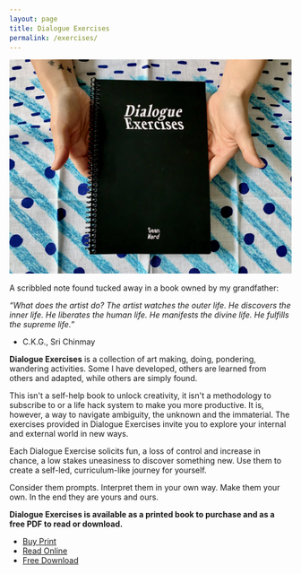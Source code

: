 ```yaml
---
layout: page
title: Dialogue Exercises
permalink: /exercises/
---
```

![](/images/Dialogue-Exercises-12.jpg)

A scribbled note found tucked away in a book owned by my grandfather:

*“What does the artist do? The artist watches the outer life. He discovers the inner life. He liberates the human life. He manifests the divine life. He fulfills the supreme life.”* 
- C.K.G., Sri Chinmay

**Dialogue Exercises** is a collection of art making, doing, pondering, wandering activities. Some I have developed, others are learned from others and adapted, while others are simply found.

This isn't a self-help book to unlock creativity, it isn't a methodology to subscribe to or a life hack system to make you more productive.
It is, however, a way to navigate ambiguity, the unknown and the immaterial. The exercises provided in Dialogue Exercises invite you to explore your internal and external world in new ways.

Each Dialogue Exercise solicits fun, a loss of control and increase in chance, a low stakes uneasiness to discover something new. Use them to create a self-led, curriculum-like journey for yourself.

Consider them prompts. Interpret them in your own way. Make them your own. In the end they are yours and ours.

**Dialogue Exercises is available as a printed book to purchase and as a free PDF to read or download.**

- [Buy Print](https://www.lulu.com/en/us/shop/sean-ward/dialogue-exercises/paperback/product-g9m5ke.html?page=1&pageSize=4)
- [Read Online](https://issuu.com/kumajelly/docs/book_seanward_v2-6x9-final-forprint)
- [Free Download](/documents/DialogueExercises-bySeanWard.pdf)
